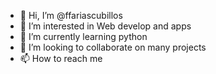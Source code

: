 - 👋 Hi, I’m @ffariascubillos
- 👀 I’m interested in Web develop and apps
- 🌱 I’m currently learning python
- 💞️ I’m looking to collaborate on many projects
- 📫 How to reach me 

<!---
ffariascubillos/ffariascubillos is a ✨ special ✨ repository because its `README.md` (this file) appears on your GitHub profile.
You can click the Preview link to take a look at your changes.
--->

